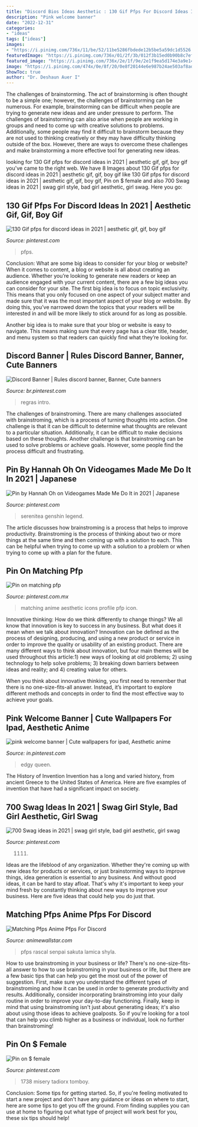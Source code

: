 ```yaml
---
title: "Discord Bios Ideas Aesthetic : 130 Gif Pfps For Discord Ideas In 2021"
description: "Pink welcome banner"
date: "2022-12-31"
categories:
- "ideas"
tags: ["ideas"]
images:
- "https://i.pinimg.com/736x/11/be/52/11be5286fbdede12b5be5a59dc1d5526.jpg"
featuredImage: "https://i.pinimg.com/736x/01/2f/3b/012f3b15ed0b90b8c7ef7a0b8b3148ec.jpg"
featured_image: "https://i.pinimg.com/736x/2e/1f/9e/2e1f9ea5d174e3a9e142b7fa4e28f050.jpg"
image: "https://i.pinimg.com/474x/0e/8f/20/0e8f20144e6e987b24ae503af8add782.jpg"
ShowToc: true
author: "Dr. Deshaun Auer I"
---
```



The challenges of brainstorming.
The act of brainstorming is often thought to be a simple one; however, the challenges of brainstorming can be numerous. For example, brainstorming can be difficult when people are trying to generate new ideas and are under pressure to perform. The challenges of brainstorming can also arise when people are working in groups and need to come up with creative solutions to problems. Additionally, some people may find it difficult to brainstorm because they are not used to thinking creatively or they may have difficulty thinking outside of the box. However, there are ways to overcome these challenges and make brainstorming a more effective tool for generating new ideas.

	

		
looking for 130 Gif pfps for discord ideas in 2021 | aesthetic gif, gif, boy gif you've came to the right web. We have 8 Images about 130 Gif pfps for discord ideas in 2021 | aesthetic gif, gif, boy gif like 130 Gif pfps for discord ideas in 2021 | aesthetic gif, gif, boy gif, Pin on $ female and also 700 Swag ideas in 2021 | swag girl style, bad girl aesthetic, girl swag. Here you go:
		
    
## 130 Gif Pfps For Discord Ideas In 2021 | Aesthetic Gif, Gif, Boy Gif

<img loading=lazy src="https://i.pinimg.com/236x/81/b7/7c/81b77ccd0f049c7d77a8ac883b45c9e2.jpg" onerror="this.onerror=null;this.src='https://tse3.mm.bing.net/th?id=OIP.9pRDAYo8LEwuBHNomkGz8QAAAA&amp;pid=15.1';" alt="130 Gif pfps for discord ideas in 2021 | aesthetic gif, gif, boy gif">

_Source: pinterest.com_

>pfps. 

	

Conclusion: What are some big ideas to consider for your blog or website?
When it comes to content, a blog or website is all about creating an audience. Whether you’re looking to generate new readers or keep an audience engaged with your current content, there are a few big ideas you can consider for your site. 
The first big idea is to focus on topic exclusivity. This means that you only focused on one aspect of your subject matter and made sure that it was the most important aspect of your blog or website. By doing this, you’ve narrowed down the topics that your readers will be interested in and will be more likely to stick around for as long as possible. 

Another big idea is to make sure that your blog or website is easy to navigate. This means making sure that every page has a clear title, header, and menu system so that readers can quickly find what they’re looking for.

    
## Discord Banner | Rules Discord Banner, Banner, Cute Banners

<img loading=lazy src="https://i.pinimg.com/736x/11/be/52/11be5286fbdede12b5be5a59dc1d5526.jpg" onerror="this.onerror=null;this.src='https://tse2.mm.bing.net/th?id=OIP.RLeWahZbBSW73v_B-P5TxgHaDH&amp;pid=15.1';" alt="Discord Banner | Rules discord banner, Banner, Cute banners">

_Source: br.pinterest.com_

>regras intro. 

	

The challenges of brainstroming.
There are many challenges associated with brainstroming, which is a process of turning thoughts into action. One challenge is that it can be difficult to determine what thoughts are relevant to a particular situation. Additionally, it can be difficult to make decisions based on these thoughts. Another challenge is that brainstroming can be used to solve problems or achieve goals. However, some people find the process difficult and frustrating.

    
## Pin By Hannah Oh On Videogames Made Me Do It In 2021 | Japanese

<img loading=lazy src="https://i.pinimg.com/736x/2e/1f/9e/2e1f9ea5d174e3a9e142b7fa4e28f050.jpg" onerror="this.onerror=null;this.src='https://tse4.mm.bing.net/th?id=OIP.umKV_xkeawznu1HoE4ZiZgHaEK&amp;pid=15.1';" alt="Pin by Hannah Oh on Videogames Made Me Do It in 2021 | Japanese">

_Source: pinterest.com_

>serenitea genshin legend. 

	

The article discusses how brainstroming is a process that helps to improve productivity. Brainstroming is the process of thinking about two or more things at the same time and then coming up with a solution to each. This can be helpful when trying to come up with a solution to a problem or when trying to come up with a plan for the future.

    
## Pin On Matching Pfp

<img loading=lazy src="https://i.pinimg.com/736x/44/bd/27/44bd270dbdeded50f48b9a41a2fc1f44.jpg" onerror="this.onerror=null;this.src='https://tse3.mm.bing.net/th?id=OIP.RI7MufweBDnal8S1YzzhUQHaHa&amp;pid=15.1';" alt="Pin on matching pfp">

_Source: pinterest.com.mx_

>matching anime aesthetic icons profile pfp icon. 

	

Innovative thinking: How do we think differently to change things?
We all know that innovation is key to success in any business. But what does it mean when we talk about innovation?
Innovation can be defined as the process of designing, producing, and using a new product or service in order to improve the quality or usability of an existing product. There are many different ways to think about innovation, but four main themes will be used throughout this article:1) new ways of looking at old problems; 2) using technology to help solve problems; 3) breaking down barriers between ideas and reality; and 4) creating value for others. 

When you think about innovative thinking, you first need to remember that there is no one-size-fits-all answer. Instead, it’s important to explore different methods and concepts in order to find the most effective way to achieve your goals.

    
## Pink Welcome Banner | Cute Wallpapers For Ipad, Aesthetic Anime

<img loading=lazy src="https://i.pinimg.com/736x/34/13/4f/34134f191accd065e085f9ec10bf78f1.jpg" onerror="this.onerror=null;this.src='https://tse3.mm.bing.net/th?id=OIP.dJvt1ywqSNvS3DnDNWHqfwHaDB&amp;pid=15.1';" alt="pink welcome banner | Cute wallpapers for ipad, Aesthetic anime">

_Source: in.pinterest.com_

>edgy queen. 

	

The History of Invention
Invention has a long and varied history, from ancient Greece to the United States of America. Here are five examples of invention that have had a significant impact on society.

    
## 700 Swag Ideas In 2021 | Swag Girl Style, Bad Girl Aesthetic, Girl Swag

<img loading=lazy src="https://i.pinimg.com/474x/0e/8f/20/0e8f20144e6e987b24ae503af8add782.jpg" onerror="this.onerror=null;this.src='https://tse1.mm.bing.net/th?id=OIP.r9jcZDkmxN5F-XRa6oIIXwAAAA&amp;pid=15.1';" alt="700 Swag ideas in 2021 | swag girl style, bad girl aesthetic, girl swag">

_Source: pinterest.com_

>1111. 

	

Ideas are the lifeblood of any organization. Whether they're coming up with new ideas for products or services, or just brainstorming ways to improve things, idea generation is essential to any business. And without good ideas, it can be hard to stay afloat. That's why it's important to keep your mind fresh by constantly thinking about new ways to improve your business. Here are five ideas that could help you do just that.

    
## Matching Pfps Anime Pfps For Discord

<img loading=lazy src="https://i.pinimg.com/736x/69/8d/68/698d687e26e7eb8f5a9afc1692923231.jpg" onerror="this.onerror=null;this.src='https://tse2.mm.bing.net/th?id=OIP.2gokUsUJNiTKywnz94fJogHaHa&amp;pid=15.1';" alt="Matching Pfps Anime Pfps For Discord">

_Source: animewallstar.com_

>pfps rascal senpai sakuta lamica shyla. 

	

How to use brainstroming in your business or life?
There's no one-size-fits-all answer to how to use brainstroming in your business or life, but there are a few basic tips that can help you get the most out of the power of suggestion. First, make sure you understand the different types of brainstroming and how it can be used in order to generate productivity and results. Additionally, consider incorporating brainstroming into your daily routine in order to improve your day-to-day functioning. Finally, keep in mind that using brainstroming isn't just about generating ideas; it's also about using those ideas to achieve goalposts. So if you're looking for a tool that can help you climb higher as a business or individual, look no further than brainstroming!

    
## Pin On $ Female

<img loading=lazy src="https://i.pinimg.com/736x/01/2f/3b/012f3b15ed0b90b8c7ef7a0b8b3148ec.jpg" onerror="this.onerror=null;this.src='https://tse2.mm.bing.net/th?id=OIP.0E7OWSvbG3fycrUMCgTBrwHaJ3&amp;pid=15.1';" alt="Pin on $ female">

_Source: pinterest.com_

>1738 misery tadiorx tomboy. 

	

Conclusion: Some tips for getting started.
So, if you're feeling motivated to start a new project and don't have any guidance or ideas on where to start, here are some tips to get you off the ground. From finding supplies you can use at home to figuring out what type of project will work best for you, these six tips should help!

